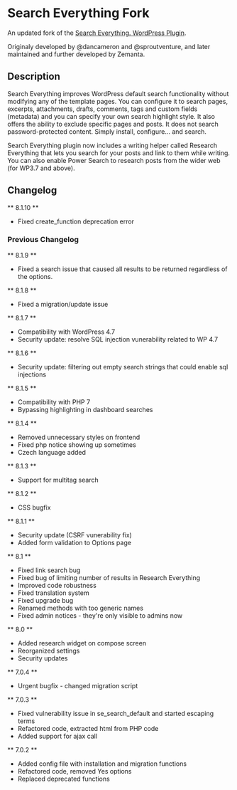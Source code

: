 # Search Everything Fork

An updated fork of the [Search Everything. WordPress Plugin](https://wordpress.org/plugins/search-everything).

Originaly developed by @dancameron and @sproutventure, and later maintained and further developed by Zemanta.

## Description

Search Everything improves WordPress default search functionality without modifying any of the template pages. You can configure it to search pages, excerpts, attachments, drafts, comments, tags and custom fields (metadata) and you can specify your own search highlight style. It also offers the ability to exclude specific pages and posts. It does not search password-protected content. Simply install, configure... and search.

Search Everything plugin now includes a writing helper called Research Everything that lets you search for your posts and link to them while writing. You can also enable Power Search to research posts from the wider web (for WP3.7 and above).

## Changelog

** 8.1.10 **
- Fixed create_function deprecation error

### Previous Changelog

** 8.1.9 **
- Fixed a search issue that caused all results to be returned regardless of the options.

** 8.1.8 **
- Fixed a migration/update issue

** 8.1.7 **
- Compatibility with WordPress 4.7
- Security update: resolve SQL injection vunerability related to WP 4.7

** 8.1.6 **
- Security update: filtering out empty search strings that could enable sql injections

** 8.1.5 **
- Compatibility with PHP 7
- Bypassing highlighting in dashboard searches

** 8.1.4 **
- Removed unnecessary styles on frontend
- Fixed php notice showing up sometimes
- Czech language added

** 8.1.3 **
- Support for multitag search

** 8.1.2 **
- CSS bugfix

** 8.1.1 **
- Security update (CSRF vunerability fix)
- Added form validation to Options page

** 8.1 **
- Fixed link search bug
- Fixed bug of limiting number of results in Research Everything
- Improved code robustness
- Fixed translation system
- Fixed upgrade bug
- Renamed methods with too generic names
- Fixed admin notices - they're only visible to admins now

** 8.0 **
- Added research widget on compose screen
- Reorganized settings
- Security updates

** 7.0.4 **
- Urgent bugfix - changed migration script

** 7.0.3 **
- Fixed vulnerability issue in se_search_default and started escaping terms
- Refactored code, extracted html from PHP code
- Added support for ajax call


** 7.0.2 **
- Added config file with installation and migration functions
- Refactored code, removed Yes options
- Replaced deprecated functions
